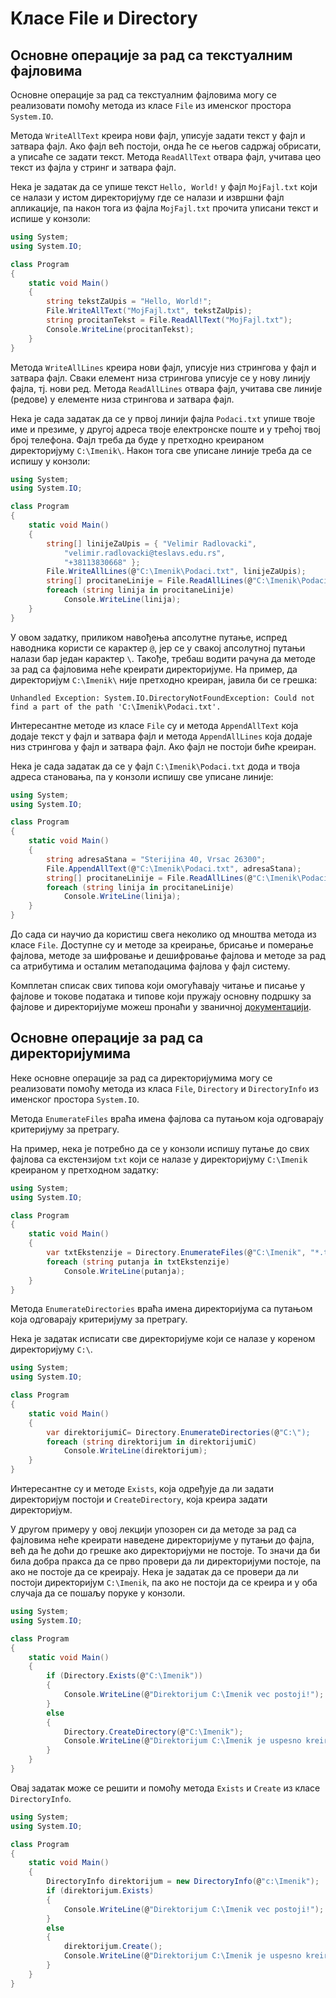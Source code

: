 # Kласе File и Directory

## Основне операције за рад са текстуалним фајловима

Oсновне операције за рад са текстуалним фајловима могу се реализовати помоћу
метода из класе `File` из именског простора `System.IO`.

Метода `WriteAllText` креира нови фајл, уписује задати текст у фајл и затвара
фајл. Ако фајл већ постоји, онда ће се његов садржај обрисати, а уписаће се
задати текст. Метода `ReadAllText` отвара фајл, учитава цео текст из фајла у
стринг и затвара фајл.

Нека је задатак да се упише текст `Hello, World!` у фајл `MojFajl.txt` који се
налази у истом директоријуму где се налази и извршни фајл апликације, па након
тога из фајла `MojFajl.txt` прочита уписани текст и испише у конзоли:

```cs
using System;
using System.IO;

class Program
{
    static void Main()
    {
        string tekstZaUpis = "Hello, World!";
        File.WriteAllText("MojFajl.txt", tekstZaUpis);
        string procitanTekst = File.ReadAllText("MojFajl.txt");
        Console.WriteLine(procitanTekst);
    }
}
```

Метода `WriteAllLines` креира нови фајл, уписује низ стрингова у фајл и затвара
фајл. Сваки елемент низа стрингова уписује се у нову линију фајла, тј. нови
ред. Метода `ReadAllLines` отвара фајл, учитава све линије (редове) у елементе
низа стрингова и затвара фајл.

Нека је сада задатак да се у првој линији фајла `Podaci.txt` упише твоје име и
презиме, у другој адреса твоје електронске поште и у трећој твој број телефона.
Фајл треба да буде у претходно креираном директоријуму `C:\Imenik\`. Након тога
све уписане линије треба да се испишу у конзоли:

```cs
using System;
using System.IO;

class Program
{
    static void Main()
    {
        string[] linijeZaUpis = { "Velimir Radlovacki",
            "velimir.radlovacki@teslavs.edu.rs",
            "+38113830668" };
        File.WriteAllLines(@"C:\Imenik\Podaci.txt", linijeZaUpis);
        string[] procitaneLinije = File.ReadAllLines(@"C:\Imenik\Podaci.txt");
        foreach (string linija in procitaneLinije)
            Console.WriteLine(linija);
    }
}
```

У овом задатку, приликом навођења апсолутне путање, испред наводника користи се
карактер `@`, јер се у свакој апсолутној путањи налази бар један карактер `\`.
Такође, требаш водити рачуна да методе за рад са фајловима неће креирати
директоријуме. На пример, да директоријум `C:\Imenik\` није претходно креиран,
јавила би се грешка:

```text
Unhandled Exception: System.IO.DirectoryNotFoundException: Could not find a part of the path 'C:\Imenik\Podaci.txt'.
```

Интересантне методе из класе `File` су и метода `AppendAllText` која додаје
текст у фајл и затвара фајл и метода `AppendAllLines` која додаје низ стрингова
у фајл и затвара фајл. Ако фајл не постоји биће креиран.

Нека је сада задатак да се у фајл `C:\Imenik\Podaci.txt` дода и твоја адреса
становања, па у конзоли испишу све уписане линије:

```cs
using System;
using System.IO;

class Program
{
    static void Main()
    {
        string adresaStana = "Sterijina 40, Vrsac 26300";
        File.AppendAllText(@"C:\Imenik\Podaci.txt", adresaStana);
        string[] procitaneLinije = File.ReadAllLines(@"C:\Imenik\Podaci.txt");
        foreach (string linija in procitaneLinije)
            Console.WriteLine(linija);
    }
}
```

До сада си научио да користиш свега неколико од мноштва метода из класе `File`.
Доступне су и методе за креирање, брисање и померање фајлова, методе за
шифровање и дешифровање фајлова и методе за рад са атрибутима и осталим
метаподацима фајлова у фајл систему.

Комплетан списак свих типова који омогућавају читање и писање у фајлове и
токове података и типове који пружају основну подршку за фајлове и
директоријуме можеш пронаћи у званичној
[документацији](https://learn.microsoft.com/en-us/dotnet/api/system.io?view=netframework-4.8).

## Основне операције за рад са директоријумима

Неке основне операције за рад са директоријумима могу се реализовати помоћу
метода из класа `File`, `Directory` и `DirectoryInfo` из именског простора
`System.IO`.

Метода `EnumerateFiles` враћа имена фајлова са путањом која одговарају
критеријуму за претрагу.

На пример, нека је потребно да се у конзоли испишу путање до свих фајлова са
екстензијом `txt` који се налазе у директоријуму `C:\Imenik` креираном у
претходном задатку:

```cs
using System;
using System.IO;

class Program
{
    static void Main()
    {
        var txtEkstenzije = Directory.EnumerateFiles(@"C:\Imenik", "*.txt");
        foreach (string putanja in txtEkstenzije)
            Console.WriteLine(putanja);
    }
}
```

Метода `EnumerateDirectories` враћа имена директоријума са путањом која
одговарају критеријуму за претрагу.

Нека је задатак исписати све директоријуме који се налазе у кореном
директоријуму `C:\`.

```cs
using System;
using System.IO;

class Program
{
    static void Main()
    {
        var direktorijumiC= Directory.EnumerateDirectories(@"C:\");
        foreach (string direktorijum in direktorijumiC)
            Console.WriteLine(direktorijum);
    }
}
```

Интересантне су и методе `Exists`, која одређује да ли задати директоријум
постоји и `CreateDirectory`, која креира задати директоријум.

У другом примеру у овој лекцији упозорен си да методе за рад са фајловима неће
креирати наведене директоријуме у путањи до фајла, већ да ће доћи до грешке ако
директоријуми не постоје. То значи да би била добра пракса да се прво провери
да ли директоријуми постоје, па ако не постоје да се креирају. Нека је задатак
да се провери да ли постоји директоријум `C:\Imenik`, па ако не постоји да се
креира и у оба случаја да се пошаљу поруке у конзоли.

```cs
using System;
using System.IO;

class Program
{
    static void Main()
    {
        if (Directory.Exists(@"C:\Imenik"))
        {
            Console.WriteLine(@"Direktorijum C:\Imenik vec postoji!");
        }
        else
        {
            Directory.CreateDirectory(@"C:\Imenik");
            Console.WriteLine(@"Direktorijum C:\Imenik je uspesno kreiran!");
        }
    }
}
```

Овај задатак може се решити и помоћу метода `Exists` и `Create` из класе
`DirectoryInfo`.

```cs
using System;
using System.IO;

class Program
{
    static void Main()
    {
        DirectoryInfo direktorijum = new DirectoryInfo(@"c:\Imenik");
        if (direktorijum.Exists)
        {
            Console.WriteLine(@"Direktorijum C:\Imenik vec postoji!");
        }
        else
        {
            direktorijum.Create();
            Console.WriteLine(@"Direktorijum C:\Imenik je uspesno kreiran!");
        }
    }
}
```
